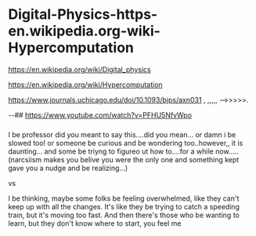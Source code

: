# Digital-Physics-https-en.wikipedia.org-wiki-Hypercomputation

https://en.wikipedia.org/wiki/Digital_physics

https://en.wikipedia.org/wiki/Hypercomputation

https://www.journals.uchicago.edu/doi/10.1093/bjps/axn031 , ,,,,, -->>>>>.

--##
https://www.youtube.com/watch?v=PFHU5NfvWpo 


###
I be professor did you meant to say this....did you mean...
or damn i be slowed too!
or someone be curious and be wondering too..however,, it is daunting...
and some be triyng to figureo ut how to....for a while now.....(narcsiism makes you belive you were the only one and something kept gave you a nudge and be realizing...)

vs 

I be thinking, maybe some folks be feeling overwhelmed, like they can't keep up with all the changes. It's like they be trying to catch a speeding train, but it's moving too fast. And then there's those who be wanting to learn, but they don't know where to start, you feel me
